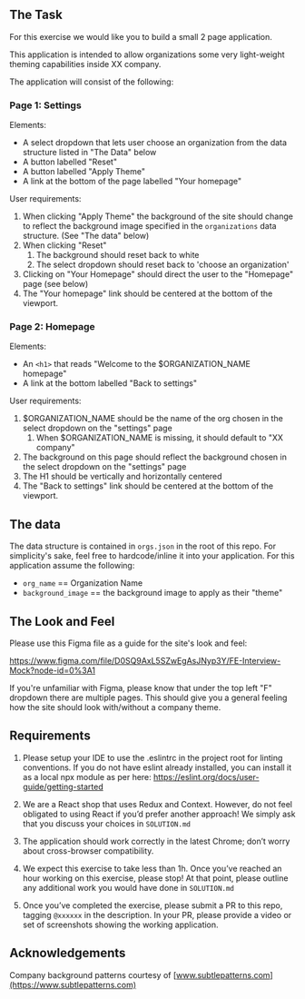 ## The Task

For this exercise we would like you to build a small 2 page application.

This application is intended to allow organizations some very light-weight theming capabilities inside XX company.

The application will consist of the following:

### Page 1: Settings

Elements:

- A select dropdown that lets user choose an organization from the data structure listed in "The Data" below
- A button labelled "Reset"
- A button labelled "Apply Theme"
- A link at the bottom of the page labelled "Your homepage"

User requirements:

1. When clicking "Apply Theme" the background of the site should change to reflect the background image specified in the `organizations` data structure. (See "The data" below)
1. When clicking "Reset"
   1. The background should reset back to white
   1. The select dropdown should reset back to 'choose an organization'
1. Clicking on "Your Homepage" should direct the user to the "Homepage" page (see below)
1. The "Your homepage" link should be centered at the bottom of the viewport.

### Page 2: Homepage

Elements:

- An `<h1>` that reads "Welcome to the $ORGANIZATION_NAME homepage"
- A link at the bottom labelled "Back to settings"

User requirements:

1. $ORGANIZATION_NAME should be the name of the org chosen in the select dropdown on the "settings" page
   1. When $ORGANIZATION_NAME is missing, it should default to "XX company"
1. The background on this page should reflect the background chosen in the select dropdown on the "settings" page
1. The H1 should be vertically and horizontally centered
1. The "Back to settings" link should be centered at the bottom of the viewport.

## The data

The data structure is contained in `orgs.json` in the root of this repo. For simplicity's sake, feel free to hardcode/inline it into your application. For this application assume the following:

- `org_name` == Organization Name
- `background_image` == the background image to apply as their "theme"

## The Look and Feel

Please use this Figma file as a guide for the site's look and feel:

https://www.figma.com/file/D0SQ9AxL5SZwEgAsJNyp3Y/FE-Interview-Mock?node-id=0%3A1

If you're unfamiliar with Figma, please know that under the top left "F" dropdown there are multiple pages. This should give you a general feeling how the site should look with/without a company theme.

## Requirements

1. Please setup your IDE to use the .eslintrc in the project root for linting conventions. If you do not have eslint already installed, you can install it as a local npx module as per here: https://eslint.org/docs/user-guide/getting-started

2. We are a React shop that uses Redux and Context. However, do not feel obligated to using React if you’d prefer another approach! We simply ask that you discuss your choices in `SOLUTION.md`

3. The application should work correctly in the latest Chrome; don’t worry about cross-browser compatibility.

4. We expect this exercise to take less than 1h. Once you’ve reached an hour working on this exercise, please stop! At that point, please outline any additional work you would have done in `SOLUTION.md`

5. Once you’ve completed the exercise, please submit a PR to this repo, tagging `@xxxxxx` in the description. In your PR, please provide a video or set of screenshots showing the working application.

## Acknowledgements

Company background patterns courtesy of [www.subtlepatterns.com](https://www.subtlepatterns.com)
